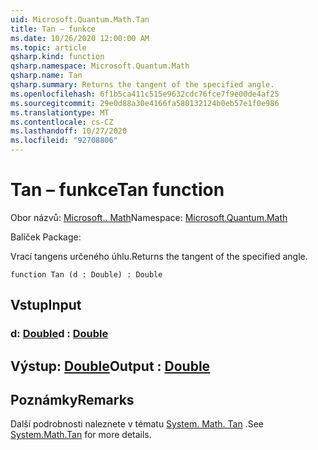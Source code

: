 ```yaml
---
uid: Microsoft.Quantum.Math.Tan
title: Tan – funkce
ms.date: 10/26/2020 12:00:00 AM
ms.topic: article
qsharp.kind: function
qsharp.namespace: Microsoft.Quantum.Math
qsharp.name: Tan
qsharp.summary: Returns the tangent of the specified angle.
ms.openlocfilehash: 6f1b5ca411c515e9632cdc76fce7f9e00de4af25
ms.sourcegitcommit: 29e0d88a30e4166fa580132124b0eb57e1f0e986
ms.translationtype: MT
ms.contentlocale: cs-CZ
ms.lasthandoff: 10/27/2020
ms.locfileid: "92708806"
---
```

# <a name="tan-function"></a><span data-ttu-id="621de-102">Tan – funkce</span><span class="sxs-lookup"><span data-stu-id="621de-102">Tan function</span></span>

<span data-ttu-id="621de-103">Obor názvů: [Microsoft.. Math](xref:Microsoft.Quantum.Math)</span><span class="sxs-lookup"><span data-stu-id="621de-103">Namespace: [Microsoft.Quantum.Math](xref:Microsoft.Quantum.Math)</span></span>

<span data-ttu-id="621de-104">Balíček [](https://nuget.org/packages/)</span><span class="sxs-lookup"><span data-stu-id="621de-104">Package: [](https://nuget.org/packages/)</span></span>


<span data-ttu-id="621de-105">Vrací tangens určeného úhlu.</span><span class="sxs-lookup"><span data-stu-id="621de-105">Returns the tangent of the specified angle.</span></span>

```qsharp
function Tan (d : Double) : Double
```


## <a name="input"></a><span data-ttu-id="621de-106">Vstup</span><span class="sxs-lookup"><span data-stu-id="621de-106">Input</span></span>

### <a name="d--double"></a><span data-ttu-id="621de-107">d: [Double](xref:microsoft.quantum.lang-ref.double)</span><span class="sxs-lookup"><span data-stu-id="621de-107">d : [Double](xref:microsoft.quantum.lang-ref.double)</span></span>





## <a name="output--double"></a><span data-ttu-id="621de-108">Výstup: [Double](xref:microsoft.quantum.lang-ref.double)</span><span class="sxs-lookup"><span data-stu-id="621de-108">Output : [Double](xref:microsoft.quantum.lang-ref.double)</span></span>



## <a name="remarks"></a><span data-ttu-id="621de-109">Poznámky</span><span class="sxs-lookup"><span data-stu-id="621de-109">Remarks</span></span>

<span data-ttu-id="621de-110">Další podrobnosti naleznete v tématu [System. Math. Tan](https://docs.microsoft.com/dotnet/api/system.math.tan) .</span><span class="sxs-lookup"><span data-stu-id="621de-110">See [System.Math.Tan](https://docs.microsoft.com/dotnet/api/system.math.tan) for more details.</span></span>